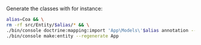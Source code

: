 Generate the classes with for instance:
```bash
alias=Coa && \
rm -rf src/Entity/$alias/* && \
./bin/console doctrine:mapping:import 'App\Models\'$alias annotation --path=src/Entity/$alias --em ${alias,,} && \
./bin/console make:entity --regenerate App
```